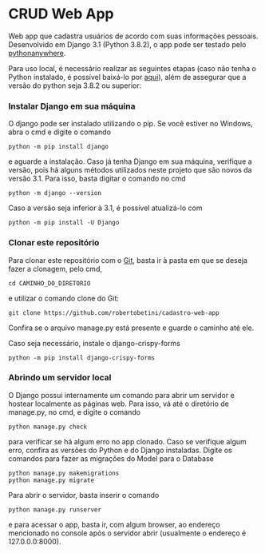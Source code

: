 # CRUD Web App
Web app que cadastra usuários de acordo com suas informações pessoais.
Desenvolvido em Django 3.1 (Python 3.8.2), o app pode ser testado pelo [pythonanywhere](http://frutose.pythonanywhere.com/usuarios/).

Para uso local, é necessário realizar as seguintes etapas (caso não tenha o Python instalado, é possível baixá-lo por [aqui](https://www.python.org/downloads/)), além de assegurar que a versão do python seja 3.8.2 ou superior:

### Instalar Django em sua máquina
O django pode ser instalado utilizando o pip. Se você estiver no Windows, abra o cmd e digite o comando
```
python -m pip install django
```
e aguarde a instalação. Caso já tenha Django em sua máquina, verifique a versão, pois há alguns métodos utilizados neste projeto que são novos da versão 3.1.
Para isso, basta digitar o comando no cmd
```
python -m django --version
```
Caso a versão seja inferior à 3.1, é possível atualizá-lo com
```
python -m pip install -U Django
```

### Clonar este repositório
Para clonar este repositório com o [Git](https://git-scm.com/), basta ir à pasta em que se deseja fazer a clonagem, pelo cmd,
```
cd CAMINHO_DO_DIRETORIO
```
e utilizar o comando clone do Git:
```
git clone https://github.com/robertobetini/cadastro-web-app
```

Confira se o arquivo manage.py está presente e guarde o caminho até ele.

Caso seja necessário, instale o django-crispy-forms
```
python -m pip install django-crispy-forms
```

### Abrindo um servidor local
O Django possui internamente um comando para abrir um servidor e hostear localmente as páginas web. Para isso, vá até o diretório de manage.py, no cmd, e digite o comando
```
python manage.py check
```
para verificar se há algum erro no app clonado. Caso se verifique algum erro, confira as versões do Python e do Django instaladas.
Digite os comandos para fazer as migrações do Model para o Database
```
python manage.py makemigrations
python manage.py migrate
```

Para abrir o servidor, basta inserir o comando
```
python manage.py runserver
```
e para acessar o app, basta ir, com algum browser, ao endereço mencionado no console após o servidor abrir (usualmente o endereço é 127.0.0.0:8000).
